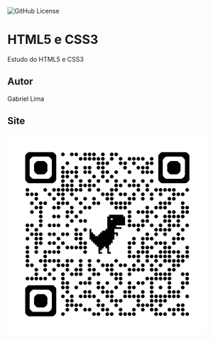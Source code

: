 
![GitHub License](https://img.shields.io/github/license/gabrielxla/site?style=for-the-badge)

# HTML5 e CSS3
Estudo do HTML5 e CSS3
## Autor
Gabriel Lima 

## Site 
![](img/qrcode.png)